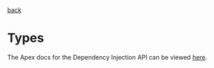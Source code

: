 [back](../../README.md)
# Types
The Apex docs for the Dependency Injection API can be viewed [here](SfApexDocs/types.html).